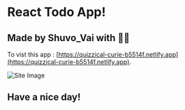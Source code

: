 # React Todo App!
## Made by Shuvo_Vai with 💝💘


To vist this app : [https://quizzical-curie-b5514f.netlify.app](https://quizzical-curie-b5514f.netlify.app).

![Site Image](https://raw.githubusercontent.com/shuvovai/react-todo/main/app.png)

## Have a nice day!